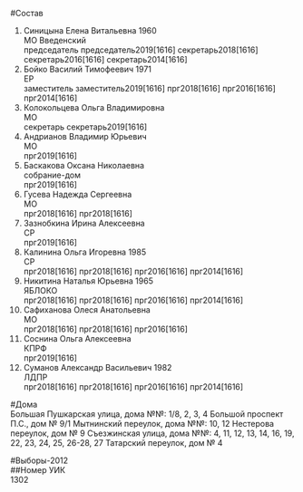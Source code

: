 #Состав  
1. Синицына Елена Витальевна 1960  
    МО Введенский  
    председатель председатель2019[1616] секретарь2018[1616] секретарь2016[1616] секретарь2014[1616]  
2. Бойко Василий Тимофеевич 1971  
    ЕР  
    заместитель заместитель2019[1616] прг2018[1616] прг2016[1616] прг2014[1616]  
3. Колокольцева Ольга Владимировна  
    МО  
    секретарь секретарь2019[1616]  
4. Андрианов Владимир Юрьевич  
    МО  
    прг2019[1616]  
5. Баскакова Оксана Николаевна  
    собрание-дом  
    прг2019[1616]  
6. Гусева Надежда Сергеевна  
    МО  
    прг2018[1616] прг2018[1616]  
7. Зазнобкина Ирина Алексеевна  
    СР  
    прг2019[1616]  
8. Калинина Ольга Игоревна 1985  
    СР  
    прг2018[1616] прг2018[1616] прг2016[1616] прг2014[1616]  
9. Никитина Наталья Юрьевна 1965  
    ЯБЛОКО  
    прг2018[1616] прг2018[1616] прг2016[1616] прг2014[1616]  
10. Сафиханова Олеся Анатольевна  
    МО  
    прг2018[1616] прг2018[1616] прг2016[1616]  
11. Соснина Ольга Алексеевна  
    КПРФ  
    прг2019[1616]  
12. Суманов Александр Васильевич 1982  
    ЛДПР  
    прг2018[1616] прг2018[1616] прг2016[1616] прг2014[1616]  
  
#Дома  
Большая Пушкарская улица, дома №№: 1/8, 2, 3, 4 Большой проспект П.С., дом № 9/1 Мытнинский переулок, дома №№: 10, 12 Нестерова переулок, дом № 9 Съезжинская улица, дома №№: 4, 11, 12, 13, 14, 16, 19, 22, 23, 24, 25, 26-28, 27 Татарский переулок, дом № 4  
  
#Выборы-2012  
##Номер УИК  
1302  
